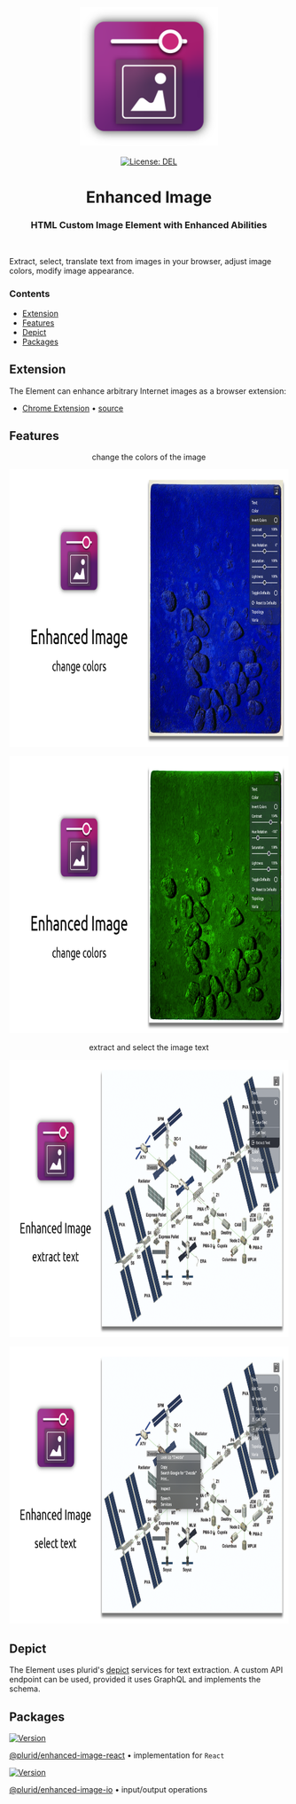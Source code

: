 <p align="center">
    <a
        target="_blank"
        href="https://depict.plurid.com"
    >
        <img
            src="https://raw.githubusercontent.com/plurid/enhanced-image/master/about/assets/identity/enhanced-image-logo.png"
            height="250px"
        >
    </a>
    <br />
    <br />
    <a
        target="_blank"
        href="https://github.com/plurid/enhanced-image/blob/master/LICENSE"
    >
        <img
            src="https://img.shields.io/badge/license-DEL-blue.svg?colorB=1380C3&style=for-the-badge"
            alt="License: DEL"
        >
    </a>
</p>



<h1
    align="center"
>
    Enhanced Image
</h1>



<h3
    align="center"
>
    HTML Custom Image Element with Enhanced Abilities
</h3>



<br />



Extract, select, translate text from images in your browser, adjust image colors, modify image appearance.


### Contents

+ [Extension](#extension)
+ [Features](#features)
+ [Depict](#depict)
+ [Packages](#packages)



## Extension

The Element can enhance arbitrary Internet images as a browser extension:

+ [Chrome Extension][chrome] • [source][enhanced-image-chrome]

[chrome]: https://chrome.google.com/webstore/detail/enhanced-image/pdcicakelecpcnchbbnkonjpmhagcbnm

[enhanced-image-chrome]: https://github.com/plurid/enhanced-image/tree/master/packages/enhanced-image-chrome



## Features

<p
    align="center"
>
    change the colors of the image
</p>

<p align="center">
    <img src="https://raw.githubusercontent.com/plurid/enhanced-image/master/about/assets/screenshots/ss-1-bless.png" height="500px">
</p>

<p align="center">
    <img src="https://raw.githubusercontent.com/plurid/enhanced-image/master/about/assets/screenshots/ss-2-bless.png" height="500px">
</p>


<p
    align="center"
>
    extract and select the image text
</p>

<p align="center">
    <img src="https://raw.githubusercontent.com/plurid/enhanced-image/master/about/assets/screenshots/ss-3-bless.png" height="500px">
</p>

<p align="center">
    <img src="https://raw.githubusercontent.com/plurid/enhanced-image/master/about/assets/screenshots/ss-4-bless.png" height="500px">
</p>



## Depict

The Element uses plurid's [depict][depict] services for text extraction. A custom API endpoint can be used, provided it uses GraphQL and implements the schema.

[depict]: https://plurid.com/depict



## Packages

<a target="_blank" href="https://www.npmjs.com/package/@plurid/enhanced-image-react">
    <img src="https://img.shields.io/npm/v/@plurid/enhanced-image-react.svg?logo=npm&colorB=1380C3&style=for-the-badge" alt="Version">
</a>

[@plurid/enhanced-image-react][enhanced-image-react] • implementation for `React`

[enhanced-image-react]: https://github.com/plurid/enhanced-image/tree/master/packages/enhanced-image-react



<a target="_blank" href="https://www.npmjs.com/package/@plurid/enhanced-image-io">
    <img src="https://img.shields.io/npm/v/@plurid/enhanced-image-io.svg?logo=npm&colorB=1380C3&style=for-the-badge" alt="Version">
</a>

[@plurid/enhanced-image-io][enhanced-image-io] • input/output operations

[enhanced-image-io]: https://github.com/plurid/enhanced-image/tree/master/packages/enhanced-image-io
